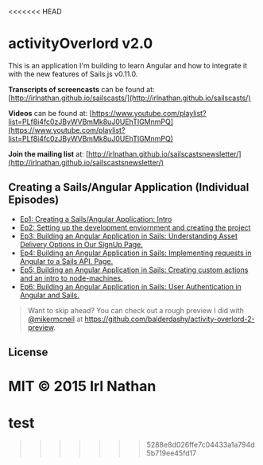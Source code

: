 <<<<<<< HEAD
# activityOverlord v2.0

This is an application I'm building to learn Angular and how to integrate it with the new features of Sails.js v0.11.0.

**Transcripts of screencasts** can be found at: [http://irlnathan.github.io/sailscasts/](http://irlnathan.github.io/sailscasts/)

**Videos** can be found at: [https://www.youtube.com/playlist?list=PLf8i4fc0zJByWVBmMk8uJ0UEhTIGMnmPQ](https://www.youtube.com/playlist?list=PLf8i4fc0zJByWVBmMk8uJ0UEhTIGMnmPQ)

**Join the mailing list** at: [http://irlnathan.github.io/sailscastsnewsletter/](http://irlnathan.github.io/sailscastsnewsletter/)

## Creating a Sails/Angular Application (Individual Episodes)

- [Ep1: Creating a Sails/Angular Application: Intro](https://www.youtube.com/watch?v=EHIybLmoxfE)
- [Ep2: Setting up the development enviornment and creating the project](https://www.youtube.com/watch?v=mGrKLi54Xsg)
- [Ep3: Building an Angular Application in Sails: Understanding Asset Delivery Options in Our SignUp Page.](https://www.youtube.com/watch?v=4keciyLVPiM)
- [Ep4: Building an Angular Application in Sails: Implementing requests in Angular to a Sails API.  Page.](https://www.youtube.com/watch?v=eOZ7n-5uASo)
- [Ep5: Building an Angular Application in Sails: Creating custom actions and an intro to node-machines. ](https://www.youtube.com/watch?v=jaGpf7t5y0Q)
- [Ep6: Building an Angular Application in Sails: User Authentication in Angular and Sails. ](https://www.youtube.com/watch?v=IqpjIQ0pfkA)



> Want to skip ahead?  You can check out a rough preview I did with [@mikermcneil](https://github.com/mikermcneil) at https://github.com/balderdashy/activity-overlord-2-preview.

## License

MIT
&copy; 2015 Irl Nathan
=======
# test
>>>>>>> 5288e8d026ffe7c04433a1a794d5b719ee45fd17
